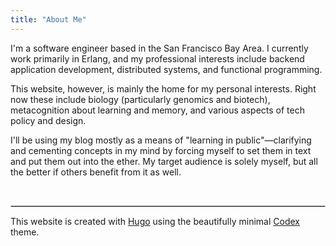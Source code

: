 ```yaml
---
title: "About Me"
---
```


I'm a software engineer based in the San Francisco Bay Area. I currently work primarily in Erlang, and my professional
interests include backend application development, distributed systems, and functional programming.

This website, however, is mainly the home for my personal interests. Right now these include biology (particularly
genomics and biotech), metacognition about learning and memory, and various aspects of tech policy and design.

I'll be using my blog mostly as a means of "learning in public"&mdash;clarifying and cementing concepts in my mind by
forcing myself to set them in text and put them out into the ether. My target audience is solely myself, but all the
better if others benefit from it as well.

<br>
<hr style="border: 1px solid lightgrey">

This website is created with [Hugo](gohugo.io) using the beautifully minimal [Codex](themes.gohugo.io/hugo-theme-codex)
theme.
